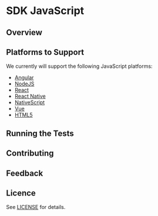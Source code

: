 # SDK JavaScript

## Overview

## Platforms to Support

We currently will support the following JavaScript platforms:

- [Angular](packages/angular)
- [NodeJS](packages/node)
- [React](packages/javascript)
- [React Native](packages/react-native)
- [NativeScript](packages/nativescript)
- [Vue](packages/javascript)
- [HTML5](packages/javascript)

## Running the Tests

## Contributing

## Feedback

## Licence

See [LICENSE](LICENCE) for details.
